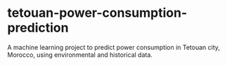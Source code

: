 # tetouan-power-consumption-prediction
A machine learning project to predict power consumption in Tetouan city, Morocco, using environmental and historical data.

